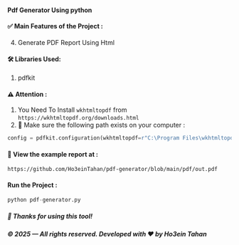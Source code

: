 #### Pdf Generator Using python

#### ✅ Main Features of the Project :
4. Generate PDF Report Using Html

#### 🛠️ Libraries Used:
1. pdfkit

#### ⚠️ Attention :
1. You Need To Install `wkhtmltopdf` from `https://wkhtmltopdf.org/downloads.html`
2. 📌 Make sure the following path exists on your computer :
``` python 
config = pdfkit.configuration(wkhtmltopdf=r"C:\Program Files\wkhtmltopdf\bin\wkhtmltopdf.exe")
```

#### 📄 View the example report at :
 `https://github.com/Ho3einTahan/pdf-generator/blob/main/pdf/out.pdf`

#### Run the Project :
``` python
python pdf-generator.py
```

##### 🙏 Thanks for using this tool!

##### © 2025 — All rights reserved. Developed with ❤️ by Ho3ein Tahan